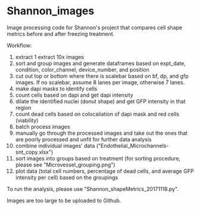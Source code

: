 # Shannon_images

Image processing code for Shannon's project that compares cell shape metrics before and after freezing treatment.

Workflow:
1. extract 1 extract 10x images 
2. sort and group images and generate dataframes based on expt_date, condition, color_channel, device_number, and position 
3. cut out top or bottom where there is scalebar based on bf, dp, and gfp images. If no scalebar, assume 8 lanes per image, otherwise 7 lanes.
4. make dapi masks to identify cells 
5. count cells based on dapi and get dapi intensity 
6. dilate the identified nuclei (donut shape) and get GFP intensity in that region 
7. count dead cells based on colocaliation of dapi mask and red cells (viability)
8. batch process images 
9. manually go through the processed images and take out the ones that are poorly processed and unfit for further data analysis
10. combine individual images' data ("Endothelial_Microchannels-snt_copy.xlsx")
11. sort images into groups based on treatment (for sorting procedure, please see "Microvessel_grouping.png")
12. plot data (total cell numbers, percentage of dead cells, and average GFP intensity per cell) based on the groupings 

To run the analysis, please use "Shannon_shapeMetrics_20171118.py". 

Images are too large to be uploaded to Github. 
